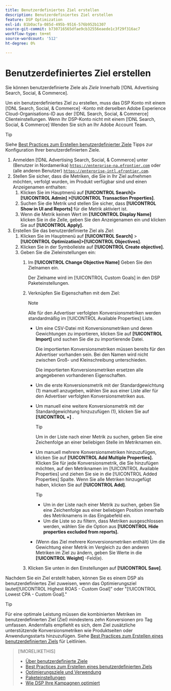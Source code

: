 ```yaml
---
title: Benutzerdefiniertes Ziel erstellen
description: Benutzerdefiniertes Ziel erstellen
feature: DSP Optimization
exl-id: 81b0acfa-085d-495b-9516-576b952b1307
source-git-commit: b730716565dfae9cb32556eaede1c3f29f316ac7
workflow-type: tm+mt
source-wordcount: '512'
ht-degree: 0%

---
```


# Benutzerdefiniertes Ziel erstellen

Sie können benutzerdefinierte Ziele als *Ziele* Innerhalb [!DNL Advertising Search, Social, & Commerce].

Um ein benutzerdefiniertes Ziel zu erstellen, muss das DSP Konto mit einem [!DNL Search, Social, & Commerce] -Konto mit derselben Adobe Experience Cloud-Organisations-ID aus der [!DNL Search, Social, & Commerce] Clienteinstellungen. Wenn Ihr DSP-Konto nicht mit einem [!DNL Search, Social, & Commerce] Wenden Sie sich an Ihr Adobe Account Team.

>[!TIP]
>
>Siehe [Best Practices zum Erstellen benutzerdefinierter Ziele](custom-goal-best-practices.md) Tipps zur Konfiguration Ihrer benutzerdefinierten Ziele.

1. Anmelden [!DNL Advertising Search, Social, & Commerce] unter (Benutzer in Nordamerika) [`https://enterprise-na.efrontier.com`](https://enterprise-na.efrontier.com) oder (alle anderen Benutzer) [`https://enterprise-intl.efrontier.com`](https://enterprise-intl.efrontier.com).
1. Stellen Sie sicher, dass die Metriken, die Sie in Ihr Ziel aufnehmen möchten, verfolgt wurden, im Produkt verfügbar sind und einen Anzeigenamen enthalten:
   1. Klicken Sie im Hauptmenü auf **[!UICONTROL Search]> [!UICONTROL Admin] >[!UICONTROL Transaction Properties]**.
   1. Suchen Sie die Metrik und stellen Sie sicher, dass **[!UICONTROL Show in UI and Reports]** für die Metrik aktiviert ist.
   1. Wenn die Metrik keinen Wert im **[!UICONTROL Display Name]** klicken Sie in die Zelle, geben Sie den Anzeigenamen ein und klicken Sie auf **[!UICONTROL Apply].**
1. Erstellen Sie das benutzerdefinierte Ziel als *Ziel*:
   1. Klicken Sie im Hauptmenü auf **[!UICONTROL Search]** > **[!UICONTROL Optimization]>[!UICONTROL Objectives]**.
   1. Klicken Sie in der Symbolleiste auf **[!UICONTROL Create objective].**
   1. Geben Sie die Zieleinstellungen ein:
      1. Im **[!UICONTROL Change Objective Name]** Geben Sie den Zielnamen ein.

         Der Zielname wird im [!UICONTROL Custom Goals] in den DSP Paketeinstellungen.

      1. Verknüpfen Sie Eigenschaften mit dem Ziel:

         >[!NOTE]
         >
         > Alle für den Advertiser verfolgten Konversionsmetriken werden standardmäßig im [!UICONTROL Available Properties] Liste.

         * Um eine CSV-Datei mit Konversionsmetriken und deren Gewichtungen zu importieren, klicken Sie auf **[!UICONTROL Import]** und suchen Sie die zu importierende Datei.

           Die importierten Konversionsmetriken müssen bereits für den Advertiser vorhanden sein. Bei den Namen wird nicht zwischen Groß- und Kleinschreibung unterschieden.

           Die importierten Konversionsmetriken ersetzen alle angegebenen vorhandenen Eigenschaften.

         * Um die erste Konversionsmetrik mit der Standardgewichtung (1) manuell anzugeben, wählen Sie aus einer Liste aller für den Advertiser verfolgten Konversionsmetriken aus.

         * Um manuell eine weitere Konversionsmetrik mit der Standardgewichtung hinzuzufügen (1), klicken Sie auf **[!UICONTROL +]** .

           >[!TIP]
           >
           > Um in der Liste nach einer Metrik zu suchen, geben Sie eine Zeichenfolge an einer beliebigen Stelle im Metriknamen ein.

         * Um manuell mehrere Konversionsmetriken hinzuzufügen, klicken Sie auf **[!UICONTROL Add Multiple Properties].** Klicken Sie für jede Konversionsmetrik, die Sie hinzufügen möchten, auf den Metriknamen im [!UICONTROL Available Properties] und ziehen Sie sie in die [!UICONTROL Added Properties] Spalte. Wenn Sie alle Metriken hinzugefügt haben, klicken Sie auf **[!UICONTROL Add]**.

           >[!TIP]
           >
           >* Um in der Liste nach einer Metrik zu suchen, geben Sie eine Zeichenfolge aus einer beliebigen Position innerhalb des Metriknamens in das Eingabefeld ein.
           >* Um die Liste so zu filtern, dass Metriken ausgeschlossen werden, wählen Sie die Option aus **[!UICONTROL Hide properties excluded from reports].**

         * (Wenn das Ziel mehrere Konversionsmetriken enthält) Um die Gewichtung einer Metrik im Vergleich zu den anderen Metriken im Ziel zu ändern, geben Sie Werte in die **[!UICONTROL Weight]** -Feld(e).

      1. Klicken Sie unten in den Einstellungen auf **[!UICONTROL Save]**.

Nachdem Sie ein Ziel erstellt haben, können Sie es einem DSP als benutzerdefiniertes Ziel zuweisen, wenn das Optimierungsziel lautet[!UICONTROL Highest ROAS - Custom Goal]&quot; oder &quot;[!UICONTROL Lowest CPA - Custom Goal].&quot;

>[!TIP]
>
>Für eine optimale Leistung müssen die kombinierten Metriken im benutzerdefinierten Ziel (Ziel) mindestens zehn Konversionen pro Tag umfassen. Andernfalls empfiehlt es sich, dem Ziel zusätzliche unterstützende Konversionsmetriken wie Produktseiten oder Anwendungsstarts hinzuzufügen. Siehe [Best Practices zum Erstellen eines benutzerdefinierten Ziels](custom-goal-best-practices.md) für Leitlinien.

>[!MORELIKETHIS]
>
>* [Über benutzerdefinierte Ziele](custom-goal-about.md)
>* [Best Practices zum Erstellen eines benutzerdefinierten Ziels](custom-goal-best-practices.md)
>* [Optimierungsziele und Verwendung](optimization-goals.md)
>* [Paketeinstellungen](/help/dsp/campaign-management/packages/package-settings.md)
> * [Wie DSP Ihre Kampagnen optimiert](optimization-how-dsp-optimizes-campaigns.md)
